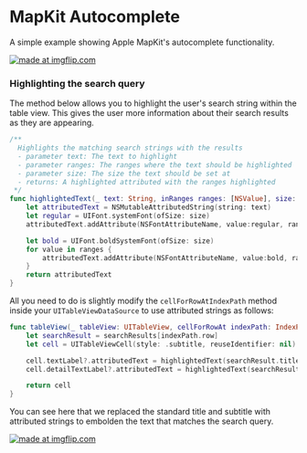 # MapKit Autocomplete

A simple example showing Apple MapKit's autocomplete functionality.


<a href="https://imgflip.com/gif/1nx9ek"><img src="https://i.imgflip.com/1nx9ek.gif" title="made at imgflip.com"/></a>


### Highlighting the search query

The method below allows you to highlight the user's search string within the table view. This gives the user more information about their search results as they are appearing.

```swift
/**
  Highlights the matching search strings with the results
  - parameter text: The text to highlight
  - parameter ranges: The ranges where the text should be highlighted
  - parameter size: The size the text should be set at 
  - returns: A highlighted attributed with the ranges highlighted
 */
func highlightedText(_ text: String, inRanges ranges: [NSValue], size: CGFloat) -> NSAttributedString {
    let attributedText = NSMutableAttributedString(string: text)
    let regular = UIFont.systemFont(ofSize: size)
    attributedText.addAttribute(NSFontAttributeName, value:regular, range:NSMakeRange(0, text.characters.count))

    let bold = UIFont.boldSystemFont(ofSize: size)
    for value in ranges {
        attributedText.addAttribute(NSFontAttributeName, value:bold, range:value.rangeValue)
    }
    return attributedText
}
```

All you need to do is slightly modify the ```cellForRowAtIndexPath``` method inside your ```UITableViewDataSource``` to use attributed strings as follows:

```swift
func tableView(_ tableView: UITableView, cellForRowAt indexPath: IndexPath) -> UITableViewCell {
    let searchResult = searchResults[indexPath.row]
    let cell = UITableViewCell(style: .subtitle, reuseIdentifier: nil)

    cell.textLabel?.attributedText = highlightedText(searchResult.title, inRanges: searchResult.titleHighlightRanges, size: 17.0)
    cell.detailTextLabel?.attributedText = highlightedText(searchResult.subtitle, inRanges: searchResult.subtitleHighlightRanges, size: 12.0)

    return cell
}
```

You can see here that we replaced the standard title and subtitle with attributed strings to embolden the text that matches the search query.

<a href="https://imgflip.com/gif/1nxa3h"><img src="https://i.imgflip.com/1nxa3h.gif" title="made at imgflip.com"/></a>
